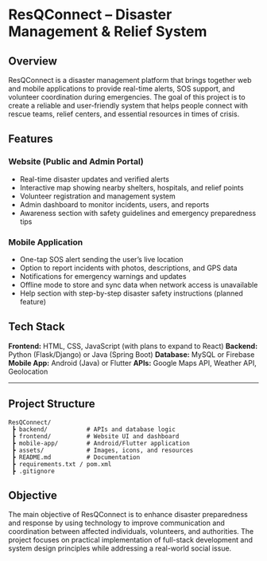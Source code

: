 # ResQConnect – Disaster Management & Relief System

## Overview

ResQConnect is a disaster management platform that brings together web and mobile applications to provide real-time alerts, SOS support, and volunteer coordination during emergencies.
The goal of this project is to create a reliable and user-friendly system that helps people connect with rescue teams, relief centers, and essential resources in times of crisis.



## Features

### Website (Public and Admin Portal)

* Real-time disaster updates and verified alerts
* Interactive map showing nearby shelters, hospitals, and relief points
* Volunteer registration and management system
* Admin dashboard to monitor incidents, users, and reports
* Awareness section with safety guidelines and emergency preparedness tips

### Mobile Application

* One-tap SOS alert sending the user’s live location
* Option to report incidents with photos, descriptions, and GPS data
* Notifications for emergency warnings and updates
* Offline mode to store and sync data when network access is unavailable
* Help section with step-by-step disaster safety instructions (planned feature)



## Tech Stack

**Frontend:** HTML, CSS, JavaScript (with plans to expand to React)
**Backend:** Python (Flask/Django) or Java (Spring Boot)
**Database:** MySQL or Firebase
**Mobile App:** Android (Java) or Flutter
**APIs:** Google Maps API, Weather API, Geolocation

---

## Project Structure

```
ResQConnect/
 ┣ backend/           # APIs and database logic  
 ┣ frontend/          # Website UI and dashboard  
 ┣ mobile-app/        # Android/Flutter application  
 ┣ assets/            # Images, icons, and resources  
 ┣ README.md          # Documentation  
 ┣ requirements.txt / pom.xml  
 ┣ .gitignore  
```



## Objective

The main objective of ResQConnect is to enhance disaster preparedness and response by using technology to improve communication and coordination between affected individuals, volunteers, and authorities.
The project focuses on practical implementation of full-stack development and system design principles while addressing a real-world social issue.

